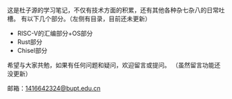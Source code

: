 这是杜子源的学习笔记，不仅有技术方面的积累，还有其他各种杂七杂八的日常吐槽。
有以下几个部分。（左侧有目录，目前还未更新）

- RISC-V的汇编部分+OS部分
- Rust部分
- Chisel部分


希望与大家共勉，如果有任何问题和疑问，欢迎留言或提问。
（虽然留言功能还没更新）

邮箱：1416642324@bupt.edu.cn